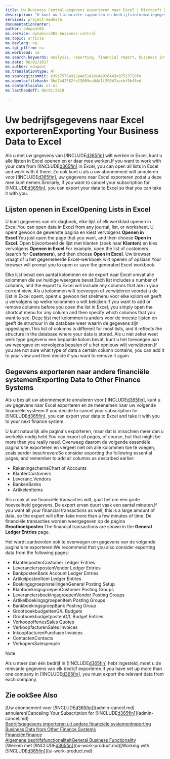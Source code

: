 ```yaml
---
title: Uw Business Central-gegevens exporteren naar Excel | Microsoft Docs
description: "U kunt uw financiële rapporten en bedrijfsinformatiegegevens uit Business Central exporteren naar Excel of uw gegevens in Excel openen."
services: project-madeira
documentationcenter: 
author: edupont04
ms.service: dynamics365-business-central
ms.topic: article
ms.devlang: na
ms.tgt_pltfrm: na
ms.workload: na
ms.search.keywords: analysis, reporting, financial report, business intelligence, BI, Excel
ms.date: 06/02/2017
ms.author: edupont
ms.translationtype: HT
ms.sourcegitcommit: e3917573a912a4e51416c4e926443c87513728fe
ms.openlocfilehash: 3bd7442582fe13809ea04d1f298b7aecbf9b45ed
ms.contentlocale: nl-nl
ms.lasthandoff: 06/01/2018

---
```

# <a name="exporting-your-business-data-to-excel"></a><span data-ttu-id="d2337-103">Uw bedrijfsgegevens naar Excel exporteren</span><span class="sxs-lookup"><span data-stu-id="d2337-103">Exporting Your Business Data to Excel</span></span>
<span data-ttu-id="d2337-104">Als u met uw gegevens van [!INCLUDE[d365fin](includes/d365fin_md.md)] wilt werken in Excel, kunt u alle lijsten in Excel openen en er daar mee werken.</span><span class="sxs-lookup"><span data-stu-id="d2337-104">If you want to work with your data from [!INCLUDE[d365fin](includes/d365fin_md.md)] in Excel, you can open all lists in Excel and work with it there.</span></span> <span data-ttu-id="d2337-105">Zo ook kunt u als u uw abonnement wilt annuleren voor [!INCLUDE[d365fin](includes/d365fin_md.md)], uw gegevens naar Excel exporteren zodat u deze mee kunt nemen.</span><span class="sxs-lookup"><span data-stu-id="d2337-105">Similarly, if you want to cancel your subscription for [!INCLUDE[d365fin](includes/d365fin_md.md)], you can export your data to Excel so that you can take it with you.</span></span>

## <a name="opening-lists-in-excel"></a><span data-ttu-id="d2337-106">Lijsten openen in Excel</span><span class="sxs-lookup"><span data-stu-id="d2337-106">Opening Lists in Excel</span></span>
<span data-ttu-id="d2337-107">U kunt gegevens van elk dagboek, elke lijst of elk werkblad openen in Excel.</span><span class="sxs-lookup"><span data-stu-id="d2337-107">You can open data in Excel from any journal, list, or worksheet.</span></span> <span data-ttu-id="d2337-108">U opent gewoon de gewenste pagina en kiest vervolgens **Openen in Excel**.</span><span class="sxs-lookup"><span data-stu-id="d2337-108">You just open the page that you want, and then choose **Open in Excel**.</span></span> <span data-ttu-id="d2337-109">Open bijvoorbeeld de lijst met klanten (zoek naar **Klanten**) en kies vervolgens **Openen in Excel**.</span><span class="sxs-lookup"><span data-stu-id="d2337-109">For example, open the list of customers (search for **Customers**), and then choose **Open in Excel**.</span></span> <span data-ttu-id="d2337-110">Uw browser vraagt of u het gegenereerde Excel-werkboek wilt openen of opslaan.</span><span class="sxs-lookup"><span data-stu-id="d2337-110">Your browser will prompt you to open or save the generated Excel workbook.</span></span>  

<span data-ttu-id="d2337-111">Elke lijst bevat een aantal kolommen en de export naar Excel omvat alle kolommen die uw huidige weergave bevat.</span><span class="sxs-lookup"><span data-stu-id="d2337-111">Each list includes a number of columns, and the export to Excel will include any columns that are in your current view.</span></span> <span data-ttu-id="d2337-112">Als u kolommen wilt toevoegen of verwijderen voordat u de lijst in Excel opent, opent u gewoon het snelmenu voor elke kolom en geeft u vervolgens op welke kolommen u wilt bekijken.</span><span class="sxs-lookup"><span data-stu-id="d2337-112">If you want to add or remove columns before you open the list in Excel, you simply open the shortcut menu for any column and then specify which columns that you want to see.</span></span> <span data-ttu-id="d2337-113">Deze lijst met kolommen is anders voor de meeste lijsten en geeft de structuur in de database weer waarin de gegevens zijn opgeslagen.</span><span class="sxs-lookup"><span data-stu-id="d2337-113">This list of columns is different for most lists, and it reflects the structure in the database where your data is stored.</span></span> <span data-ttu-id="d2337-114">Als u niet zeker weet welk type gegevens een bepaalde kolom bevat, kunt u het toevoegen aan uw weergave en vervolgens bepalen of u het opnieuw wilt verwijderen.</span><span class="sxs-lookup"><span data-stu-id="d2337-114">If you are not sure what type of data a certain column contains, you can add it to your view and then decide if you want to remove it again.</span></span>  

## <a name="exporting-data-to-other-finance-systems"></a><span data-ttu-id="d2337-115">Gegevens exporteren naar andere financiële systemen</span><span class="sxs-lookup"><span data-stu-id="d2337-115">Exporting Data to Other Finance Systems</span></span>
<span data-ttu-id="d2337-116">Als u besluit uw abonnement te annuleren voor [!INCLUDE[d365fin](includes/d365fin_md.md)], kunt u uw gegevens naar Excel exporteren en ze meenemen naar uw volgende financiële systeem.</span><span class="sxs-lookup"><span data-stu-id="d2337-116">If you decide to cancel your subscription for [!INCLUDE[d365fin](includes/d365fin_md.md)], you can export your data to Excel and take it with you to your next finance system.</span></span>  

<span data-ttu-id="d2337-117">U kunt natuurlijk alle pagina's exporteren, maar dat is misschien meer dan u werkelijk nodig hebt.</span><span class="sxs-lookup"><span data-stu-id="d2337-117">You can export all pages, of course, but that might be more than you really need.</span></span> <span data-ttu-id="d2337-118">Overweeg daarom de volgende essentiële pagina's te exporteren en vergeet niet om alle kolommen toe te voegen, zoals eerder beschreven:</span><span class="sxs-lookup"><span data-stu-id="d2337-118">So consider exporting the following essential pages, and remember to add all columns as described earlier:</span></span>  

* <span data-ttu-id="d2337-119">Rekeningschema</span><span class="sxs-lookup"><span data-stu-id="d2337-119">Chart of Accounts</span></span>  
* <span data-ttu-id="d2337-120">Klanten</span><span class="sxs-lookup"><span data-stu-id="d2337-120">Customers</span></span>  
* <span data-ttu-id="d2337-121">Leveranc.</span><span class="sxs-lookup"><span data-stu-id="d2337-121">Vendors</span></span>  
* <span data-ttu-id="d2337-122">Banken</span><span class="sxs-lookup"><span data-stu-id="d2337-122">Banks</span></span>  
* <span data-ttu-id="d2337-123">Artikelen</span><span class="sxs-lookup"><span data-stu-id="d2337-123">Items</span></span>  

<span data-ttu-id="d2337-124">Als u ook al uw financiële transacties wilt, gaat het om een grote hoeveelheid gegevens. De export ervan duurt vaak een aantal minuten.</span><span class="sxs-lookup"><span data-stu-id="d2337-124">If you want all your financial transactions as well, this is a large amount of data, so the export will often take more than a few minutes of time.</span></span> <span data-ttu-id="d2337-125">De financiële transacties worden weergegeven op de pagina **Grootboekposten**.</span><span class="sxs-lookup"><span data-stu-id="d2337-125">The financial transactions are shown in the **General Ledger Entries** page.</span></span>  

<span data-ttu-id="d2337-126">Het wordt aanbevolen ook te overwegen om gegevens van de volgende pagina's te exporteren:</span><span class="sxs-lookup"><span data-stu-id="d2337-126">We recommend that you also consider exporting data from the following pages:</span></span>  

* <span data-ttu-id="d2337-127">Klantenposten</span><span class="sxs-lookup"><span data-stu-id="d2337-127">Customer Ledger Entries</span></span>  
* <span data-ttu-id="d2337-128">Leveranciersposten</span><span class="sxs-lookup"><span data-stu-id="d2337-128">Vendor Ledger Entries</span></span>  
* <span data-ttu-id="d2337-129">Bankposten</span><span class="sxs-lookup"><span data-stu-id="d2337-129">Bank Account Ledger Entries</span></span>  
* <span data-ttu-id="d2337-130">Artikelposten</span><span class="sxs-lookup"><span data-stu-id="d2337-130">Item Ledger Entries</span></span>  
* <span data-ttu-id="d2337-131">Boekingsgroepinstellingen</span><span class="sxs-lookup"><span data-stu-id="d2337-131">General Posting Setup</span></span>  
* <span data-ttu-id="d2337-132">Klantboekingsgroepen</span><span class="sxs-lookup"><span data-stu-id="d2337-132">Customer Posting Groups</span></span>  
* <span data-ttu-id="d2337-133">Leveranciersboekingsgroepen</span><span class="sxs-lookup"><span data-stu-id="d2337-133">Vendor Posting Groups</span></span>  
* <span data-ttu-id="d2337-134">Artikelboekingsgroepen</span><span class="sxs-lookup"><span data-stu-id="d2337-134">Item Posting Groups</span></span>  
* <span data-ttu-id="d2337-135">Bankboekingsgroep</span><span class="sxs-lookup"><span data-stu-id="d2337-135">Bank Posting Group</span></span>  
* <span data-ttu-id="d2337-136">Grootboekbudgetten</span><span class="sxs-lookup"><span data-stu-id="d2337-136">G/L Budgets</span></span>  
* <span data-ttu-id="d2337-137">Grootboekbudgetposten</span><span class="sxs-lookup"><span data-stu-id="d2337-137">G/L Budget Entries</span></span>  
* <span data-ttu-id="d2337-138">Verkoopoffertes</span><span class="sxs-lookup"><span data-stu-id="d2337-138">Sales Quotes</span></span>  
* <span data-ttu-id="d2337-139">Verkoopfacturen</span><span class="sxs-lookup"><span data-stu-id="d2337-139">Sales Invoices</span></span>  
* <span data-ttu-id="d2337-140">Inkoopfacturen</span><span class="sxs-lookup"><span data-stu-id="d2337-140">Purchase Invoices</span></span>  
* <span data-ttu-id="d2337-141">Contacten</span><span class="sxs-lookup"><span data-stu-id="d2337-141">Contacts</span></span>  
* <span data-ttu-id="d2337-142">Verkopers</span><span class="sxs-lookup"><span data-stu-id="d2337-142">Salespeople</span></span>  

> [!NOTE]  
>   <span data-ttu-id="d2337-143">Als u meer dan één bedrijf in [!INCLUDE[d365fin](includes/d365fin_md.md)] hebt ingesteld, moet u de relevante gegevens van elk bedrijf exporteren.</span><span class="sxs-lookup"><span data-stu-id="d2337-143">If you have set up more than one company in [!INCLUDE[d365fin](includes/d365fin_md.md)], you must export the relevant data from each company.</span></span>

## <a name="see-also"></a><span data-ttu-id="d2337-144">Zie ook</span><span class="sxs-lookup"><span data-stu-id="d2337-144">See Also</span></span>
<span data-ttu-id="d2337-145">[Uw abonnement voor [!INCLUDE[d365fin](includes/d365fin_md.md)]](admin-cancel.md) annuleren</span><span class="sxs-lookup"><span data-stu-id="d2337-145">[Canceling Your Subscription for [!INCLUDE[d365fin](includes/d365fin_md.md)]](admin-cancel.md)</span></span>  
[<span data-ttu-id="d2337-146">Bedrijfsgegevens importeren uit andere financiële systemen</span><span class="sxs-lookup"><span data-stu-id="d2337-146">Importing Business Data from Other Finance Systems</span></span>](across-import-data-configuration-packages.md)  
[<span data-ttu-id="d2337-147">Financiën</span><span class="sxs-lookup"><span data-stu-id="d2337-147">Finance</span></span>](finance.md)  
[<span data-ttu-id="d2337-148">Algemene bedrijfsfunctionaliteit</span><span class="sxs-lookup"><span data-stu-id="d2337-148">General Business Functionality</span></span>](ui-across-business-areas.md)  
<span data-ttu-id="d2337-149">[Werken met [!INCLUDE[d365fin](includes/d365fin_md.md)]](ui-work-product.md)</span><span class="sxs-lookup"><span data-stu-id="d2337-149">[Working with [!INCLUDE[d365fin](includes/d365fin_md.md)]](ui-work-product.md)</span></span>  

